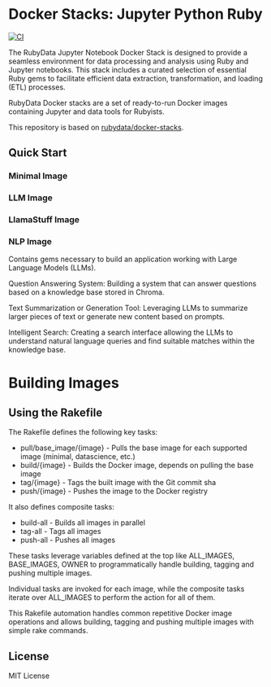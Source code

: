 # Docker Stacks: Jupyter Python Ruby

[![CI](https://github.com/b08x/docker-stacks/actions/workflows/ci.yml/badge.svg?branch=development)](https://github.com/b08x/docker-stacks/actions/workflows/ci.yml)

The RubyData Jupyter Notebook Docker Stack is designed to provide a seamless environment for data processing and analysis using Ruby and Jupyter notebooks. This stack includes a curated selection of essential Ruby gems to facilitate efficient data extraction, transformation, and loading (ETL) processes.

RubyData Docker stacks are a set of ready-to-run Docker images containing Jupyter and data tools for Rubyists.

This repository is based on [rubydata/docker-stacks](https://github.com/RubyData/docker-stacks).


## Quick Start

### Minimal Image

### LLM Image

### LlamaStuff Image

### NLP Image

Contains gems necessary to build an application working with Large Language Models (LLMs).

Question Answering System: Building a system that can answer questions based on a knowledge base stored in Chroma.

Text Summarization or Generation Tool: Leveraging LLMs to summarize larger pieces of text or generate new content based on prompts.

Intelligent Search: Creating a search interface allowing the LLMs to understand natural language queries and find suitable matches within the knowledge base.

# Building Images

## Using the Rakefile

The Rakefile defines the following key tasks:

- pull/base_image/{image} - Pulls the base image for each supported image (minimal, datascience, etc.)
- build/{image} - Builds the Docker image, depends on pulling the base image
- tag/{image} - Tags the built image with the Git commit sha
- push/{image} - Pushes the image to the Docker registry

It also defines composite tasks:

- build-all - Builds all images in parallel
- tag-all - Tags all images
- push-all - Pushes all images

These tasks leverage variables defined at the top like ALL_IMAGES, BASE_IMAGES, OWNER to programmatically handle building, tagging and pushing multiple images.

Individual tasks are invoked for each image, while the composite tasks iterate over ALL_IMAGES to perform the action for all of them.

This Rakefile automation handles common repetitive Docker image operations and allows building, tagging and pushing multiple images with simple rake commands.

## License

MIT License
